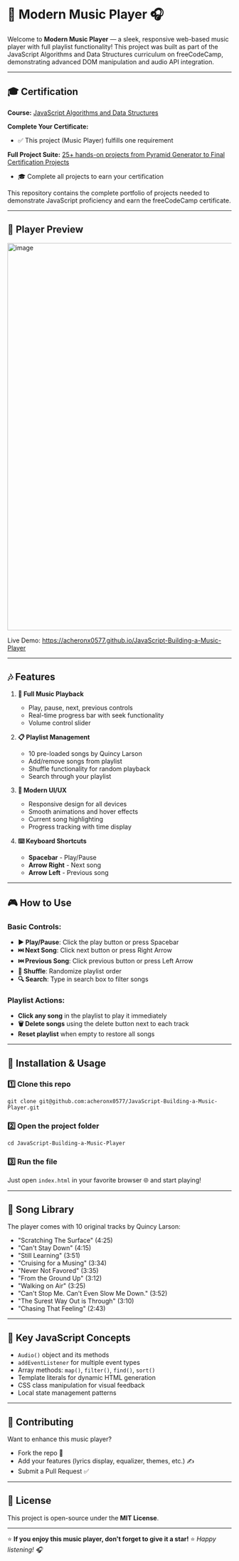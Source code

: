 # 🎵 Modern Music Player 🎧

Welcome to **Modern Music Player** — a sleek, responsive web-based music player with full playlist functionality! This project was built as part of the JavaScript Algorithms and Data Structures curriculum on freeCodeCamp, demonstrating advanced DOM manipulation and audio API integration.

---

## 🎓 Certification

**Course:** [JavaScript Algorithms and Data Structures](https://www.freecodecamp.org/learn/javascript-algorithms-and-data-structures-v8)

**Complete Your Certificate:**
- ✅ This project (Music Player) fulfills one requirement

**Full Project Suite:** [25+ hands-on projects from Pyramid Generator to Final Certification Projects](https://github.com/acheronx0577/JavaScript-Algorithms-and-Data-Structures)
- 🎓 Complete all projects to earn your certification

This repository contains the complete portfolio of projects needed to demonstrate JavaScript proficiency and earn the freeCodeCamp certificate.

---

## 📸 Player Preview

<img width="566" height="869" alt="image" src="https://github.com/user-attachments/assets/8d063eb4-d499-4326-9668-1b0b25c576c5" />

Live Demo: https://acheronx0577.github.io/JavaScript-Building-a-Music-Player

---

## 🎶 Features

1. **🎵 Full Music Playback**
   - Play, pause, next, previous controls
   - Real-time progress bar with seek functionality
   - Volume control slider

2. **📋 Playlist Management**
   - 10 pre-loaded songs by Quincy Larson
   - Add/remove songs from playlist
   - Shuffle functionality for random playback
   - Search through your playlist

3. **🎨 Modern UI/UX**
   - Responsive design for all devices
   - Smooth animations and hover effects
   - Current song highlighting
   - Progress tracking with time display

4. **⌨️ Keyboard Shortcuts**
   - **Spacebar** - Play/Pause
   - **Arrow Right** - Next song
   - **Arrow Left** - Previous song

---

## 🎮 How to Use

### Basic Controls:
- **▶️ Play/Pause**: Click the play button or press Spacebar
- **⏭️ Next Song**: Click next button or press Right Arrow
- **⏮️ Previous Song**: Click previous button or press Left Arrow
- **🔀 Shuffle**: Randomize playlist order
- **🔍 Search**: Type in search box to filter songs

### Playlist Actions:
- **Click any song** in the playlist to play it immediately
- **🗑️ Delete songs** using the delete button next to each track
- **Reset playlist** when empty to restore all songs

---

## 🧰 Installation & Usage

### 1️⃣ Clone this repo
```
git clone git@github.com:acheronx0577/JavaScript-Building-a-Music-Player.git
```

### 2️⃣ Open the project folder
```
cd JavaScript-Building-a-Music-Player
```

### 3️⃣ Run the file
Just open `index.html` in your favorite browser 🌐 and start playing!

---

## 🎵 Song Library

The player comes with 10 original tracks by Quincy Larson:
- "Scratching The Surface" (4:25)
- "Can't Stay Down" (4:15)
- "Still Learning" (3:51)
- "Cruising for a Musing" (3:34)
- "Never Not Favored" (3:35)
- "From the Ground Up" (3:12)
- "Walking on Air" (3:25)
- "Can't Stop Me. Can't Even Slow Me Down." (3:52)
- "The Surest Way Out is Through" (3:10)
- "Chasing That Feeling" (2:43)

---

## 🎯 Key JavaScript Concepts

- `Audio()` object and its methods
- `addEventListener` for multiple event types
- Array methods: `map()`, `filter()`, `find()`, `sort()`
- Template literals for dynamic HTML generation
- CSS class manipulation for visual feedback
- Local state management patterns

---

## 🤝 Contributing

Want to enhance this music player?  
- Fork the repo 🍴  
- Add your features (lyrics display, equalizer, themes, etc.) ✍️  
- Submit a Pull Request ✅  

---

## 📜 License

This project is open-source under the **MIT License**.

---

⭐ **If you enjoy this music player, don't forget to give it a star!** ⭐
*Happy listening! 🎧*
